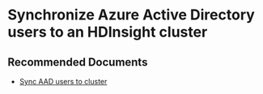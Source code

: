 <properties
    pageTitle="Sync AAD users to cluster"
    description="Sync AAD users to cluster"
    service="microsoft.hdinsight"
    resource="clusters"
    authors="bharathsreenivas"
    ms.author="v-anukar"
    displayOrder=""
    selfHelpType="generic"
    supportTopicIds="32629008"
    resourceTags=""
    productPesIds="15078"
    cloudEnvironments="public"
	articleId="20d81e93-6b07-43c3-ba48-647dd3d0048b"
/>

# Synchronize Azure Active Directory users to an HDInsight cluster

## **Recommended Documents**

* [Sync AAD users to cluster](https://docs.microsoft.com/azure/hdinsight/hdinsight-sync-aad-users-to-cluster)<br>
